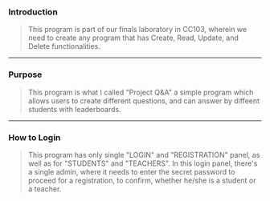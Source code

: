 ### Introduction
> This program is part of our finals laboratory in CC103, wherein we need to create any program that has Create, Read, Update, and Delete functionalities.
---
### Purpose
> This program is what I called "Project Q&A" a simple program which allows users to create different questions, and can answer by diffeent students with leaderboards.
---
### How to Login
> This program has only single "LOGIN" and "REGISTRATION" panel, as well as for "STUDENTS" and "TEACHERS". In this login panel, there's a single admin, where it needs to enter the secret password to proceed for a registration, to confirm, whether he/she is a student or a teacher.